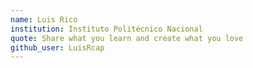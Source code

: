 ```yaml
---
name: Luis Rico
institution: Instituto Politécnico Nacional
quote: Share what you learn and create what you love
github_user: LuisRcap
---
```

